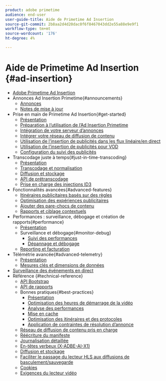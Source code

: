 ```yaml
---
product: adobe primetime
audience: end-user
user-guide-title: Aide de Primetime Ad Insertion
source-git-commit: 2b8aa2d4d20dac0f6f8467043dd2e55a88e9e9f1
workflow-type: tm+mt
source-wordcount: '176'
ht-degree: 4%

---
```



# Aide de Primetime Ad Insertion {#ad-insertion}

+ [Adobe Primetime Ad Insertion](home.md)
+ Annonces Ad Insertion Primetime{#announcements}
   + [Annonces](announcements/overview.md)
   + [Notes de mise à jour](https://experienceleague.adobe.com/docs/primetime/release-notes/ptai/ptai-22x-release-notes.html)
+ Prise en main de Primetime Ad Insertion{#get-started}
   + [Présentation](getting-started/get-started-overview.md)
   + [Préparation à l’utilisation de l’Ad Insertion Primetime](getting-started/setup-ptai.md)
   + [Intégration de votre serveur d’annonces](getting-started/integrate-ad-server.md)
   + [Intégrer votre réseau de diffusion de contenu](getting-started/integrate-cdn.md)
   + [Utilisation de l’insertion de publicités dans les flux linéaire/en direct](getting-started/ad-insertion-live-linear-stream.md)
   + [Utilisation de l’insertion de publicités pour VOD](getting-started/ad-insertion-vod.md)
   + [Configuration du suivi des publicités](getting-started/set-up-ad-tracking.md)
+ Transcodage juste à temps{#just-in-time-transcoding}
   + [Présentation](just-in-time-transcoding/jit-transcoding-overview.md)
   + [Transcodage et normalisation](just-in-time-transcoding/transcoding-and-normalization.md)
   + [Diffusion et stockage](https://experienceleague.adobe.com/docs/primetime/ad-insertion/technical-reference/delivery-and-storage.html)
   + [API de prétranscodage](just-in-time-transcoding/pre-transcoding-api.md)
   + [Prise en charge des injections ID3](just-in-time-transcoding/id3-injection-support.md)
+ Fonctionnalités avancées{#advanced-features}
   + [Itinéraires publicitaires basés sur des règles](advanced-features/route-ads-based-on-rules.md)
   + [Optimisation des expériences publicitaires](advanced-features/optimize-ad-experiences.md)
   + [Ajouter des pare-chocs de contenu](advanced-features/add-content-bumpers.md)
   + [Rapports et ciblage contextuels](advanced-features/contextual-reporting-and-targeting.md)
+ Performances : surveillance, débogage et création de rapports{#performance}
   + [Présentation](performance-monitoring-debugging-reporting/performance-overview.md)
   + Surveillance et débogage{#monitor-debug}
      + [Suivi des performances](performance-monitoring-debugging-reporting/performance-monitoring.md)
      + [Dépannage et débogage](performance-monitoring-debugging-reporting/troubleshoot-and-debug.md)
   + [Reporting et facturation](performance-monitoring-debugging-reporting/reporting-and-billing.md)
+ Télémétrie avancée{#advanced-telemetry}
   + [Présentation](advanced-telemetry/advanced-telemetry-overview.md)
   + [Mesures clés et dimensions de données](advanced-telemetry/key-metrics.md)
+ [Surveillance des événements en direct](live-event-monitoring.md)
+ Référence {#technical-reference}
   + [API Bootstrap](technical-reference/bootstrap-api.md)
   + [API de rapports](technical-reference/report-api.md)
   + Bonnes pratiques{#best-practices}
      + [Présentation](best-practices/best-practices-overview.md)
      + [Optimisation des heures de démarrage de la vidéo](best-practices/optimize-video-startup-time.md)
      + [Analyse des performances](best-practices/analyze-performance.md)
      + [Mise en cache](best-practices/caching.md)
      + [Optimisation des itinéraires et des protocoles](best-practices/optimize-routes-protocols.md)
      + [Application de contraintes de résolution d’annonce](best-practices/apply-ad-resolution-constraints.md)
   + [Réseau de diffusion de contenu pris en charge](technical-reference/supported-cdns.md)
   + [Réécriture du manifeste](technical-reference/manifest-rewriting.md)
   + [Journalisation détaillée](performance-monitoring-debugging-reporting/verbose-logging.md)
   + [En-têtes verbeux (X-ADBE-AI-X1)](performance-monitoring-debugging-reporting/debugging-headers.md)
   + [Diffusion et stockage](/help/primetime-ad-insertion/just-in-time-transcoding/delivery-and-storage.md)
   + [Faciliter le passage du lecteur HLS aux diffusions de basculement/sauvegarde](technical-reference/hls-switching-to-failover.md)
   + [Cookies](technical-reference/cookies.md)
   + [Exigences du lecteur vidéo](technical-reference/video-player-requirements.md)